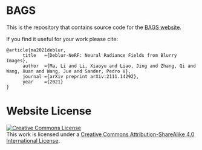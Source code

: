 # BAGS

This is the repository that contains source code for the [BAGS website](https://nwang43jhu.github.io/BAGS/).

If you find it useful for your work please cite:
```
@article{ma2021deblur,
      title   ={Deblur-NeRF: Neural Radiance Fields from Blurry Images},
      author  ={Ma, Li and Li, Xiaoyu and Liao, Jing and Zhang, Qi and Wang, Xuan and Wang, Jue and Sander, Pedro V},
      journal ={arXiv preprint arXiv:2111.14292},
      year    ={2021}
}
```

# Website License
<a rel="license" href="http://creativecommons.org/licenses/by-sa/4.0/"><img alt="Creative Commons License" style="border-width:0" src="https://i.creativecommons.org/l/by-sa/4.0/88x31.png" /></a><br />This work is licensed under a <a rel="license" href="http://creativecommons.org/licenses/by-sa/4.0/">Creative Commons Attribution-ShareAlike 4.0 International License</a>.
